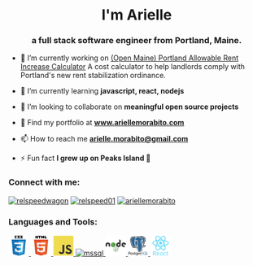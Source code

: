 <h1 align="center">I'm Arielle</h1>
<h3 align="center">a full stack software engineer from Portland, Maine.</h3>

- 🔭 I’m currently working on [(Open Maine) Portland Allowable Rent Increase Calculator](github.com/OpenMaine/rent-calculator)
      A cost calculator to help landlords comply with Portland's new rent stabilization ordinance.
- 🌱 I’m currently learning **javascript, react, nodejs**

- 👯 I’m looking to collaborate on **meaningful open source projects**

- 💬 Find my portfolio at **www.ariellemorabito.com**

- 📫 How to reach me **arielle.morabito@gmail.com**

- ⚡ Fun fact **I grew up on Peaks Island 🌴**



<h3 align="left">Connect with me:</h3>
<p align="left">
<a href="https://dev.to/relspeedwagon" target="blank"><img align="center" src="https://cdn.jsdelivr.net/npm/simple-icons@3.0.1/icons/dev-dot-to.svg" alt="relspeedwagon" height="30" width="40" /></a>
<a href="https://twitter.com/relspeed01" target="blank"><img align="center" src="https://cdn.jsdelivr.net/npm/simple-icons@3.0.1/icons/twitter.svg" alt="relspeed01" height="30" width="40" /></a>
<a href="https://linkedin.com/in/ariellemorabito" target="blank"><img align="center" src="https://cdn.jsdelivr.net/npm/simple-icons@3.0.1/icons/linkedin.svg" alt="ariellemorabito" height="30" width="40" /></a>
</p>

<h3 align="left">Languages and Tools:</h3>
<p align="left"> <a href="https://www.w3schools.com/css/" target="_blank"> <img src="https://raw.githubusercontent.com/devicons/devicon/master/icons/css3/css3-original-wordmark.svg" alt="css3" width="40" height="40"/> </a> <a href="https://www.w3.org/html/" target="_blank"> <img src="https://raw.githubusercontent.com/devicons/devicon/master/icons/html5/html5-original-wordmark.svg" alt="html5" width="40" height="40"/> </a> <a href="https://developer.mozilla.org/en-US/docs/Web/JavaScript" target="_blank"> <img src="https://raw.githubusercontent.com/devicons/devicon/master/icons/javascript/javascript-original.svg" alt="javascript" width="40" height="40"/> </a> <a href="https://www.microsoft.com/en-us/sql-server" target="_blank"> <img src="https://cdn.worldvectorlogo.com/logos/microsoft-sql-server.svg" alt="mssql" width="40" height="40"/> </a> <a href="https://nodejs.org" target="_blank"> <img src="https://raw.githubusercontent.com/devicons/devicon/master/icons/nodejs/nodejs-original-wordmark.svg" alt="nodejs" width="40" height="40"/> </a> <a href="https://www.postgresql.org" target="_blank"> <img src="https://raw.githubusercontent.com/devicons/devicon/master/icons/postgresql/postgresql-original-wordmark.svg" alt="postgresql" width="40" height="40"/> </a> <a href="https://reactjs.org/" target="_blank"> <img src="https://raw.githubusercontent.com/devicons/devicon/master/icons/react/react-original-wordmark.svg" alt="react" width="40" height="40"/> </a> </p>
